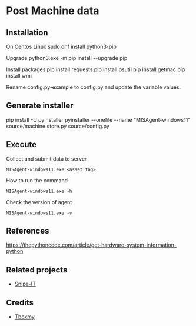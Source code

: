# Post Machine data

## Installation

On Centos Linux
sudo dnf install python3-pip

Upgrade
python3.exe -m pip install --upgrade pip

Install packages
pip install requests
pip install psutil
pip install getmac
pip install wmi

Rename config.py-example to config.py and update the variable values.

## Generate installer

pip install -U pyinstaller
pyinstaller --onefile --name "MISAgent-windows11" source/machine.store.py source/config.py

## Execute

Collect and submit data to server

```
MISAgent-windows11.exe <asset tag>
```

How to run the command

```
MISAgent-windows11.exe -h
```

Check the version of agent

```
MISAgent-windows11.exe -v
```

## References

https://thepythoncode.com/article/get-hardware-system-information-python

## Related projects

- [Snipe-IT](https://github.com/snipe/snipe-it)

## Credits

- [Tboxmy](https://github.com/tboxmy)
